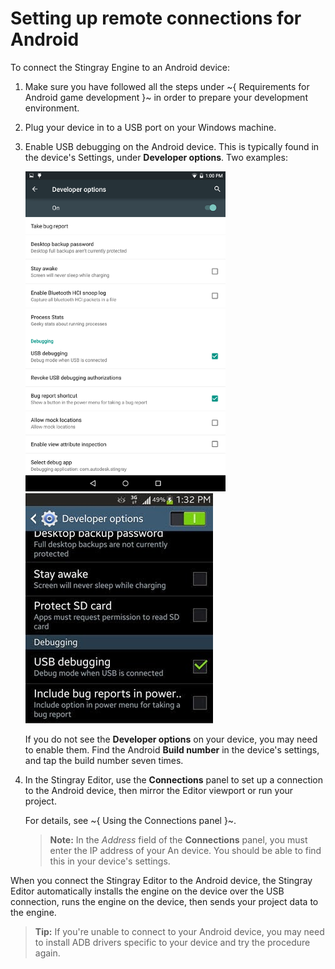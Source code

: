 # Setting up remote connections for Android

To connect the Stingray Engine to an Android device:

1.	Make sure you have followed all the steps under ~{ Requirements for Android game development }~ in order to prepare your development environment.

2.	Plug your device in to a USB port on your Windows machine.

3.	Enable USB debugging on the Android device. This is typically found in the device's Settings, under **Developer options**. Two examples:

	![Developer options](../../images/android_usb_debugging.png) ![Developer options](../../images/android_usb_debugging_02.jpg)

	If you do not see the **Developer options** on your device, you may need to enable them. Find the Android **Build number** in the device's settings, and tap the build number seven times.

4.	In the Stingray Editor, use the **Connections** panel to set up a connection to the Android device, then mirror the Editor viewport or run your project.

	For details, see ~{ Using the Connections panel }~.

	>	**Note:** In the *Address* field of the **Connections** panel, you must enter the IP address of your An device. You should be able to find this in your device's settings.


When you connect the Stingray Editor to the Android device, the Stingray Editor automatically installs the engine on the device over the USB connection, runs the engine on the device, then sends your project data to the engine.

>	**Tip:** If you're unable to connect to your Android device, you may need to install ADB drivers specific to your device and try the procedure again.
